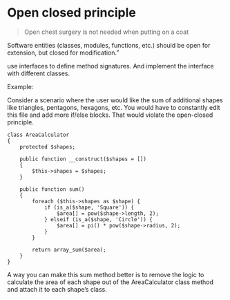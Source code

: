 # Open closed principle

> Open chest surgery is not needed when putting on a coat

Software entities (classes, modules, functions, etc.) should be open for extension, but closed for modification.”

use interfaces to define method signatures. And implement the interface with different classes.

Example: 

Consider a scenario where the user would like the sum of additional shapes like triangles, pentagons, hexagons, etc. You would have to constantly edit this file and add more if/else blocks. That would violate the open-closed principle.

```
class AreaCalculator
{
    protected $shapes;

    public function __construct($shapes = [])
    {
        $this->shapes = $shapes;
    }

    public function sum()
    {
        foreach ($this->shapes as $shape) {
            if (is_a($shape, 'Square')) {
                $area[] = pow($shape->length, 2);
            } elseif (is_a($shape, 'Circle')) {
                $area[] = pi() * pow($shape->radius, 2);
            }
        }

        return array_sum($area);
    }
}
```
A way you can make this sum method better is to remove the logic to calculate the area of each shape out of the AreaCalculator class method and attach it to each shape’s class.

